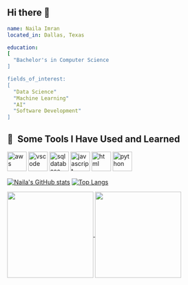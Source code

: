 ## Hi there 👋

<!--
**naila-git/naila-git** is a ✨ _special_ ✨ repository because its `README.md` (this file) appears on your GitHub profile.

Here are some ideas to get you started:

- 🔭 I’m currently working on ...
- 🌱 I’m currently learning ...
- 👯 I’m looking to collaborate on ...
- 🤔 I’m looking for help with ...
- 💬 Ask me about ...
- 📫 How to reach me: ...
- 😄 Pronouns: ...
- ⚡ Fun fact: ...
<img src="https://capsule-render.vercel.app/api?type=rect&color=gradient&height=120&section=header&text=Hi%20%I'm%20%Naila!&fontSize=50&animation=blink%fontAlign=50&Desc&descSize=30" />
-->


```yaml
name: Naila Imran 
located_in: Dallas, Texas

education:
[
  "Bachelor's in Computer Science
]

fields_of_interest: 
[
  "Data Science"
  "Machine Learning"
  "AI"
  "Software Development"
]
```

<h2> 🚀 &nbsp;Some Tools I Have Used and Learned</h2>
<p align="left">
<img src="https://cdn.jsdelivr.net/gh/devicons/devicon@latest/icons/amazonwebservices/amazonwebservices-original-wordmark.svg" alt="aws" width="45" height="45" />
<img src="https://cdn.jsdelivr.net/gh/devicons/devicon/icons/vscode/vscode-original.svg" alt="vscode" width="45" height="45"/>
<img src="https://cdn.jsdelivr.net/gh/devicons/devicon@latest/icons/azuresqldatabase/azuresqldatabase-original.svg" alt="sqldatabase" width="45" height="45" />
<img src="https://cdn.jsdelivr.net/gh/devicons/devicon@latest/icons/javascript/javascript-original.svg" alt="javascript" width="45" height="45" /> 
<img src="https://cdn.jsdelivr.net/gh/devicons/devicon@latest/icons/html5/html5-original.svg" alt="html" width="45" height="45" />
<img src="https://cdn.jsdelivr.net/gh/devicons/devicon@latest/icons/python/python-original.svg" alt="python" width="45" height="45" />
                   
          
  
</p>

[![Naila's GitHub stats](https://github-readme-stats.vercel.app/api?username=naila-git&hide=stars,contribs&show_icons=true&theme=tokyonight)](https://github.com/naila-git/github-readme-stats)
[![Top Langs](https://github-readme-stats.vercel.app/api/top-langs/?username=naila-git&size_weight=0.5&count_weight=0.5&layout=compact)](https://github.com/naila-git/github-readme-stats)

<a href="https://github.com/naila-git/github-readme-stats">
  <img height=200 align="center" src="https://github-readme-stats.vercel.app/api?username=naila-git" />
</a>
<a href="https://github.com/naila-git/convoychat">
  <img height=200 align="center" src="https://github-readme-stats.vercel.app/api/top-langs?username=naila-git&layout=compact&langs_count=8&card_width=320" />
</a>

